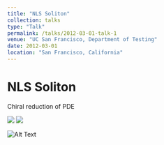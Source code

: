 ```yaml
---
title: "NLS Soliton"
collection: talks
type: "Talk"
permalink: /talks/2012-03-01-talk-1
venue: "UC San Francisco, Department of Testing"
date: 2012-03-01
location: "San Francisco, California"
---
```


NLS Soliton
===

Chiral reduction of PDE

<img src="{{sute.url}}{{site.baseurl}}/images/IntraChiral3D.pdf">

<img src="{{sute.url}}{{site.baseurl}}/images/webpageProfile.png">

![Alt Text](https://media.giphy.com/media/vFKqnCdLPNOKc/giphy.gif)